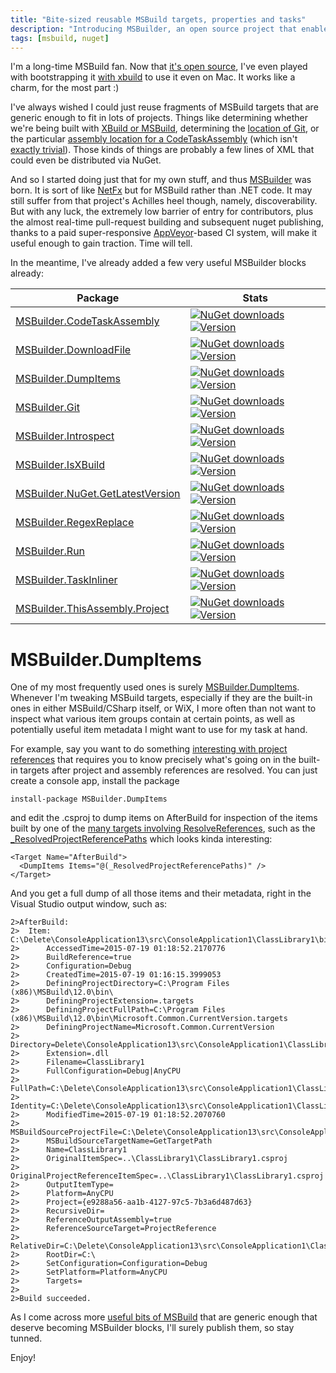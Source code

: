```yaml
---
title: "Bite-sized reusable MSBuild targets, properties and tasks"
description: "Introducing MSBuilder, an open source project that enables you to pick & choose the specific extensions you need for your MSBuild project, powered by NuGet."
tags: [msbuild, nuget] 
---
```

I'm a long-time MSBuild fan. Now that [it's open source](https://github.com/Microsoft/msbuild), 
I've even played with bootstrapping it [with xbuild](http://www.cazzulino.com/xplat-msbuild.html) 
to use it even on Mac. It works like a charm, for the most part :)

I've always wished I could just reuse fragments of MSBuild targets that are 
generic enough to fit in lots of projects. Things like determining whether 
we're being built with [XBuild or MSBuild](https://github.com/MobileEssentials/MSBuilder/blob/master/src/IsXBuild/build/MSBuilder.IsXBuild.props#L36), 
determining the [location of Git](https://github.com/MobileEssentials/MSBuilder/blob/master/src/Git/build/MSBuilder.Git.props#L35), 
or the particular [assembly location for a CodeTaskAssembly](https://github.com/MobileEssentials/MSBuilder/blob/master/src/CodeTaskAssembly/build/MSBuilder.CodeTaskAssembly.props#L29)
(which isn't [exactly trivial](http://www.cazzulino.com/ultimate-cross-platform-nuget-restore.html)). 
Those kinds of things are probably a few lines of XML that could even be 
distributed via NuGet. 

And so I started doing just that for my own stuff, and thus [MSBuilder](https://github.com/MobileEssentials/MSBuilder) 
was born. It is sort of like [NetFx](http://blogs.clariusconsulting.net/kzu/introducing-netfx-or-the-end-of-common-dll-and-helpers-dll/) 
but for MSBuild rather than .NET code. It may still suffer from that project's Achilles heel 
though, namely, discoverability. But with any luck, the extremely low barrier of entry for 
contributors, plus the almost real-time pull-request building and subsequent nuget publishing, 
thanks to a paid super-responsive [AppVeyor](https://ci.appveyor.com/project/MobileEssentials/msbuilder)-based 
CI system, will make it useful enough to gain traction. Time will tell. 

In the meantime, I've already added a few very useful MSBuilder blocks already:

Package | Stats
--- | ---
[MSBuilder.CodeTaskAssembly](https://www.nuget.org/packages/MSBuilder.CodeTaskAssembly) | [![NuGet downloads](https://img.shields.io/nuget/dt/MSBuilder.CodeTaskAssembly.svg)](https://www.nuget.org/packages/MSBuilder.CodeTaskAssembly) [![Version](https://img.shields.io/nuget/v/MSBuilder.CodeTaskAssembly.svg)](https://www.nuget.org/packages/MSBuilder.CodeTaskAssembly)
[MSBuilder.DownloadFile](https://www.nuget.org/packages/MSBuilder.DownloadFile) | [![NuGet downloads](https://img.shields.io/nuget/dt/MSBuilder.DownloadFile.svg)](https://www.nuget.org/packages/MSBuilder.DownloadFile) [![Version](https://img.shields.io/nuget/v/MSBuilder.DownloadFile.svg)](https://www.nuget.org/packages/MSBuilder.DownloadFile)
[MSBuilder.DumpItems](https://www.nuget.org/packages/MSBuilder.DumpItems) | [![NuGet downloads](https://img.shields.io/nuget/dt/MSBuilder.DumpItems.svg)](https://www.nuget.org/packages/MSBuilder.DumpItems) [![Version](https://img.shields.io/nuget/v/MSBuilder.DumpItems.svg)](https://www.nuget.org/packages/MSBuilder.DumpItems)
[MSBuilder.Git](https://www.nuget.org/packages/MSBuilder.Git) | [![NuGet downloads](https://img.shields.io/nuget/dt/MSBuilder.Git.svg)](https://www.nuget.org/packages/MSBuilder.Git) [![Version](https://img.shields.io/nuget/v/MSBuilder.Git.svg)](https://www.nuget.org/packages/MSBuilder.Git)
[MSBuilder.Introspect](https://www.nuget.org/packages/MSBuilder.Introspect) | [![NuGet downloads](https://img.shields.io/nuget/dt/MSBuilder.Introspect.svg)](https://www.nuget.org/packages/MSBuilder.Introspect) [![Version](https://img.shields.io/nuget/v/MSBuilder.Introspect.svg)](https://www.nuget.org/packages/MSBuilder.Introspect)
[MSBuilder.IsXBuild](https://www.nuget.org/packages/MSBuilder.IsXBuild) | [![NuGet downloads](https://img.shields.io/nuget/dt/MSBuilder.IsXBuild.svg)](https://www.nuget.org/packages/MSBuilder.IsXBuild) [![Version](https://img.shields.io/nuget/v/MSBuilder.IsXBuild.svg)](https://www.nuget.org/packages/MSBuilder.IsXBuild)
[MSBuilder.NuGet.GetLatestVersion](https://www.nuget.org/packages/MSBuilder.NuGet.GetLatestVersion) | [![NuGet downloads](https://img.shields.io/nuget/dt/MSBuilder.NuGet.GetLatestVersion.svg)](https://www.nuget.org/packages/MSBuilder.NuGet.GetLatestVersion) [![Version](https://img.shields.io/nuget/v/MSBuilder.NuGet.GetLatestVersion.svg)](https://www.nuget.org/packages/MSBuilder.NuGet.GetLatestVersion)
[MSBuilder.RegexReplace](https://www.nuget.org/packages/MSBuilder.RegexReplace) | [![NuGet downloads](https://img.shields.io/nuget/dt/MSBuilder.RegexReplace.svg)](https://www.nuget.org/packages/MSBuilder.RegexReplace) [![Version](https://img.shields.io/nuget/v/MSBuilder.RegexReplace.svg)](https://www.nuget.org/packages/MSBuilder.RegexReplace)
[MSBuilder.Run](https://www.nuget.org/packages/MSBuilder.Run) | [![NuGet downloads](https://img.shields.io/nuget/dt/MSBuilder.Run.svg)](https://www.nuget.org/packages/MSBuilder.Run) [![Version](https://img.shields.io/nuget/v/MSBuilder.Run.svg)](https://www.nuget.org/packages/MSBuilder.Run)
[MSBuilder.TaskInliner](https://www.nuget.org/packages/MSBuilder.TaskInliner) | [![NuGet downloads](https://img.shields.io/nuget/dt/MSBuilder.TaskInliner.svg)](https://www.nuget.org/packages/MSBuilder.TaskInliner) [![Version](https://img.shields.io/nuget/v/MSBuilder.TaskInliner.svg)](https://www.nuget.org/packages/MSBuilder.TaskInliner)
[MSBuilder.ThisAssembly.Project](https://www.nuget.org/packages/MSBuilder.ThisAssembly.Project) | [![NuGet downloads](https://img.shields.io/nuget/dt/MSBuilder.ThisAssembly.Project.svg)](https://www.nuget.org/packages/MSBuilder.ThisAssembly.Project) [![Version](https://img.shields.io/nuget/v/MSBuilder.ThisAssembly.Project.svg)](https://www.nuget.org/packages/MSBuilder.ThisAssembly.Project)

# MSBuilder.DumpItems

One of my most frequently used ones is surely [MSBuilder.DumpItems](https://www.nuget.org/packages/MSBuilder.DumpItems). 
Whenever I'm tweaking MSBuild targets, especially if they are the built-in ones in either 
MSBuild/CSharp itself, or WiX, I more often than not want to inspect what various item groups 
contain at certain points, as well as potentially useful item metadata I might want to use 
for my task at hand. 

For example, say you want to do something [interesting with project references](http://www.cazzulino.com/smarter-project-references.html) 
that requires you to know precisely what's going on in the built-in targets after project 
and assembly references are resolved. You can just create a console app, install the package 

    install-package MSBuilder.DumpItems

and edit the .csproj to dump items on AfterBuild for inspection of the items built by one 
of the [many targets involving ResolveReferences](https://github.com/Microsoft/msbuild/blob/master/src/XMakeTasks/Microsoft.Common.CurrentVersion.targets#L1327), 
such as the [_ResolvedProjectReferencePaths](https://github.com/Microsoft/msbuild/blob/master/src/XMakeTasks/Microsoft.Common.CurrentVersion.targets#L1527) which 
looks kinda interesting:

    <Target Name="AfterBuild">
      <DumpItems Items="@(_ResolvedProjectReferencePaths)" />
    </Target>

And you get a full dump of all those items and their metadata, right in the Visual Studio 
output window, such as:

    2>AfterBuild:
    2>  Item: C:\Delete\ConsoleApplication13\src\ConsoleApplication1\ClassLibrary1\bin\Debug\ClassLibrary1.dll
    2>  	AccessedTime=2015-07-19 01:18:52.2170776
    2>  	BuildReference=true
    2>  	Configuration=Debug
    2>  	CreatedTime=2015-07-19 01:16:15.3999053
    2>  	DefiningProjectDirectory=C:\Program Files (x86)\MSBuild\12.0\bin\
    2>  	DefiningProjectExtension=.targets
    2>  	DefiningProjectFullPath=C:\Program Files (x86)\MSBuild\12.0\bin\Microsoft.Common.CurrentVersion.targets
    2>  	DefiningProjectName=Microsoft.Common.CurrentVersion
    2>  	Directory=Delete\ConsoleApplication13\src\ConsoleApplication1\ClassLibrary1\bin\Debug\
    2>  	Extension=.dll
    2>  	Filename=ClassLibrary1
    2>  	FullConfiguration=Debug|AnyCPU
    2>  	FullPath=C:\Delete\ConsoleApplication13\src\ConsoleApplication1\ClassLibrary1\bin\Debug\ClassLibrary1.dll
    2>  	Identity=C:\Delete\ConsoleApplication13\src\ConsoleApplication1\ClassLibrary1\bin\Debug\ClassLibrary1.dll
    2>  	ModifiedTime=2015-07-19 01:18:52.2070760
    2>  	MSBuildSourceProjectFile=C:\Delete\ConsoleApplication13\src\ConsoleApplication1\ClassLibrary1\ClassLibrary1.csproj
    2>  	MSBuildSourceTargetName=GetTargetPath
    2>  	Name=ClassLibrary1
    2>  	OriginalItemSpec=..\ClassLibrary1\ClassLibrary1.csproj
    2>  	OriginalProjectReferenceItemSpec=..\ClassLibrary1\ClassLibrary1.csproj
    2>  	OutputItemType=
    2>  	Platform=AnyCPU
    2>  	Project={e9288a56-aa1b-4127-97c5-7b3a6d487d63}
    2>  	RecursiveDir=
    2>  	ReferenceOutputAssembly=true
    2>  	ReferenceSourceTarget=ProjectReference
    2>  	RelativeDir=C:\Delete\ConsoleApplication13\src\ConsoleApplication1\ClassLibrary1\bin\Debug\
    2>  	RootDir=C:\
    2>  	SetConfiguration=Configuration=Debug
    2>  	SetPlatform=Platform=AnyCPU
    2>  	Targets=
    2>
    2>Build succeeded.

As I come across more [useful bits of MSBuild](http://www.cazzulino.com/wix-reference-msbuild.html) that 
are generic enough that deserve becoming MSBuilder blocks, I'll surely publish them, so stay tunned.

Enjoy!





  